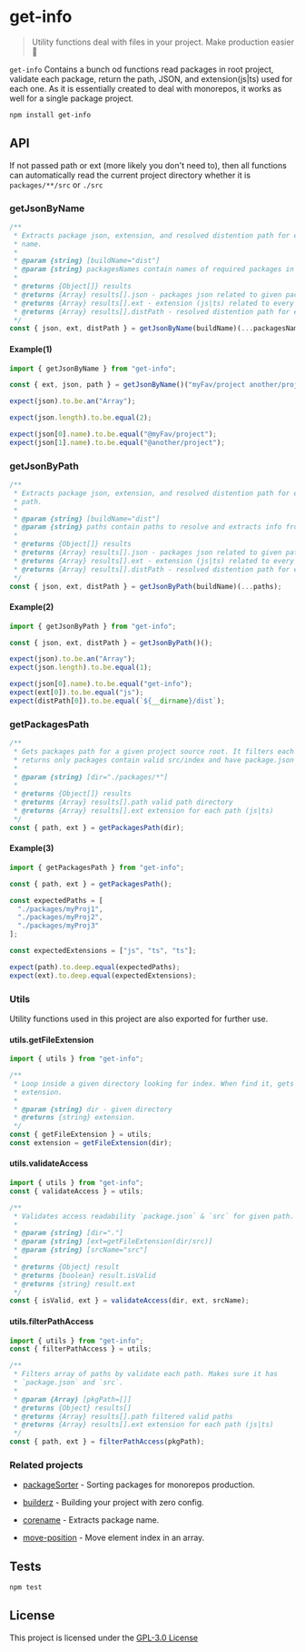 # get-info

> Utility functions deal with files in your project. Make production easier :mag_right:

`get-info` Contains a bunch od functions read packages in root project,
validate each package, return the path, JSON, and extension(js|ts) used for each
one. As it is essentially created to deal with monorepos, it works as well for a
single package project.

```bash
npm install get-info
```

## API

If not passed path or ext (more likely you don't need to), then all functions
can automatically read the current project directory whether it is
`packages/**/src` or `./src`

### getJsonByName

```js
/**
 * Extracts package json, extension, and resolved distention path for each given
 * name.
 *
 * @param {string} [buildName="dist"]
 * @param {string} packagesNames contain names of required packages in repo.
 *
 * @returns {Object[]} results
 * @returns {Array} results[].json - packages json related to given package-name
 * @returns {Array} results[].ext - extension (js|ts) related to every package-name
 * @returns {Array} results[].distPath - resolved distention path for every package-name
 */
const { json, ext, distPath } = getJsonByName(buildName)(...packagesNames);
```

#### Example(1)

```js
import { getJsonByName } from "get-info";

const { ext, json, path } = getJsonByName()("myFav/project another/project");

expect(json).to.be.an("Array");

expect(json.length).to.be.equal(2);

expect(json[0].name).to.be.equal("@myFav/project");
expect(json[1].name).to.be.equal("@another/project");
```

### getJsonByPath

```js
/**
 * Extracts package json, extension, and resolved distention path for each given
 * path.
 *
 * @param {string} [buildName="dist"]
 * @param {string} paths contain paths to resolve and extracts info from
 *
 * @returns {Object[]} results
 * @returns {Array} results[].json - packages json related to given path
 * @returns {Array} results[].ext - extension (js|ts) related to every path
 * @returns {Array} results[].distPath - resolved distention path for every path
 */
const { json, ext, distPath } = getJsonByPath(buildName)(...paths);
```

#### Example(2)

```js
import { getJsonByPath } from "get-info";

const { json, ext, distPath } = getJsonByPath()();

expect(json).to.be.an("Array");
expect(json.length).to.be.equal(1);

expect(json[0].name).to.be.equal("get-info");
expect(ext[0]).to.be.equal("js");
expect(distPath[0]).to.be.equal(`${__dirname}/dist`);
```

### getPackagesPath

```js
/**
 * Gets packages path for a given project source root. It filters each path
 * returns only packages contain valid src/index and have package.json
 *
 * @param {string} [dir="./packages/*"]
 *
 * @returns {Object[]} results
 * @returns {Array} results[].path valid path directory
 * @returns {Array} results[].ext extension for each path (js|ts)
 */
const { path, ext } = getPackagesPath(dir);
```

#### Example(3)

```js
import { getPackagesPath } from "get-info";

const { path, ext } = getPackagesPath();

const expectedPaths = [
  "./packages/myProj1",
  "./packages/myProj2",
  "./packages/myProj3"
];

const expectedExtensions = ["js", "ts", "ts"];

expect(path).to.deep.equal(expectedPaths);
expect(ext).to.deep.equal(expectedExtensions);
```

### Utils

Utility functions used in this project are also exported for further use.

#### utils.getFileExtension

```js
import { utils } from "get-info";

/**
 * Loop inside a given directory looking for index. When find it, gets its
 * extension.
 *
 * @param {string} dir - given directory
 * @returns {string} extension.
 */
const { getFileExtension } = utils;
const extension = getFileExtension(dir);
```

#### utils.validateAccess

```js
import { utils } from "get-info";
const { validateAccess } = utils;

/**
 * Validates access readability `package.json` & `src` for given path.
 *
 * @param {string} [dir="."]
 * @param {string} [ext=getFileExtension(dir/src)]
 * @param {string} [srcName="src"]
 *
 * @returns {Object} result
 * @returns {boolean} result.isValid
 * @returns {string} result.ext
 */
const { isValid, ext } = validateAccess(dir, ext, srcName);
```

#### utils.filterPathAccess

```js
import { utils } from "get-info";
const { filterPathAccess } = utils;

/**
 * Filters array of paths by validate each path. Makes sure it has
 * `package.json` and `src`.
 *
 * @param {Array} [pkgPath=[]]
 * @returns {Object} results[]
 * @returns {Array} results[].path filtered valid paths
 * @returns {Array} results[].ext extension for each path (js|ts)
 */
const { path, ext } = filterPathAccess(pkgPath);
```

### Related projects

- [packageSorter](https://github.com/jalal246/packageSorter) - Sorting packages
  for monorepos production.

- [builderz](https://github.com/jalal246/builderz) - Building your project with zero config.

- [corename](https://github.com/jalal246/corename) - Extracts package name.

- [move-position](https://github.com/jalal246/move-position) - Move element
  index in an array.

## Tests

```sh
npm test
```

## License

This project is licensed under the [GPL-3.0 License](https://github.com/jalal246/get-info/blob/master/LICENSE)
